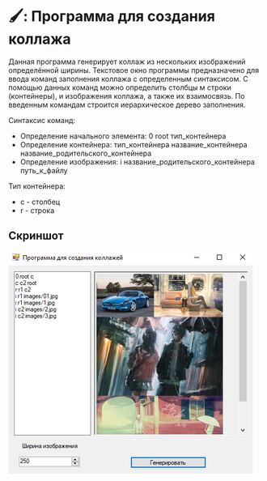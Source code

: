# 🖌️: Программа для создания коллажа
Данная программа генерирует коллаж из нескольких изображений определённой ширины.
Текстовое окно программы предназначено для ввода команд заполнения коллажа с определенным синтаксисом. С помощью данных команд можно определить столбцы м строки (контейнеры), и изображения коллажа, а также их взаимосвязь.
По введенным командам строится иерархическое дерево заполнения.

Синтаксис команд:
- Определение начального элемента: 0 root тип_контейнера
- Определение контейнера: тип_контейнера название_контейнера название_родительского_контейнера
- Определение изображения: i название_родительского_контейнера путь_к_файлу

Тип контейнера:
- c - столбец
- r - строка

## Скриншот
![alt text](https://github.com/AugustLC/Collage/blob/main/screenshots/1.png)
